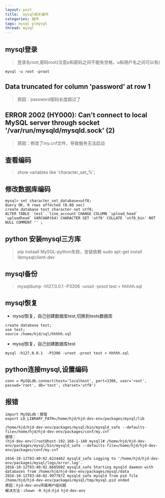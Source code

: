 ```yaml
---
layout: post
title:  mysql相关操作
categories: 插件
tags: mysql plmysql
thread: mysql
---
```


## mysql登录

> 登录名root,密码root(注意p和密码之间不能有空格，u和用户名之间可以有)
```
mysql -u root -proot
```

## Data truncated for column 'password' at row 1
> 原因：password密码长度超过了

## ERROR 2002 (HY000): Can't connect to local MySQL server through socket '/var/run/mysqld/mysqld.sock' (2)
> 原因：修改了my.cnf文件，导致服务无法启动

## 查看编码
> show variables like 'character_set_%';

## 修改数据库编码
```
mysql> set character_set_database=utf8;
Query OK, 0 rows affected (0.00 sec)
create database test character set utf8;
ALTER TABLE `test`.`line_account`CHANGE COLUMN `upload_head` `uploadhead` VARCHAR(64) CHARACTER SET 'utf8' COLLATE 'utf8_bin' NOT NULL COMMENT '' ;
```

## python 安装mysql三方库
> pip instaall MySQL-python失败，安装依赖
> sudo apt-get install libmysqlclient-dev

## mysql备份
> mysqldump -h127.0.0.1  -P3306 -uroot -proot test > hhhhh.sql

## mysql恢复
* mysql恢复，自己创建数据库test,切换到tests数据库
```
create database test;
use test;
source /home/hjd/sql/hhhhh.sql
```

* mysql恢复，自己创建数据库test
```
mysql -h127.0.0.1  -P3306 -uroot -proot test < hhhhh.sql
```

## python连接mysql,设置编码
```
conn = MySQLdb.connect(host='localhost', port=3306, user='root', passwd='root', db='test', charset='utf8')
```

## 报错
```
import MySQLdb：报错
export LD_LIBRARY_PATH=/home/hjd/hjd-dev-env/packages/mysql/lib

/home/hjd/hjd-dev-env/packages/mysql/bin/mysqld_safe --defaults-file=/home/hjd/hjd-dev-env/packages/conf/my.cnf
报错：
(hjd-dev-env)[root@host-192-168-1-140 mysql]# /home/hjd/hjd-dev-env/packages/mysql/bin/mysqld_safe --defaults-file=/home/hjd/hjd-dev-env/packages/conf/my.cnf

2016-10-12T03:40:02.622446Z mysqld_safe Logging to '/home/hjd/hjd-dev-env/packages/mysql/logs/error.log'.
2016-10-12T03:40:02.668560Z mysqld_safe Starting mysqld daemon with databases from /home/hjd/hjd-dev-env/packages/mysql/data
2016-10-12T03:40:02.997707Z mysqld_safe mysqld from pid file /home/hjd/hjd-dev-env/packages/mysql/tmp/mysql.pid ended
原因：hjd-dev-env所属用户组问题
解决方法：chown -R hjd:hjd hjd-dev-env
```
